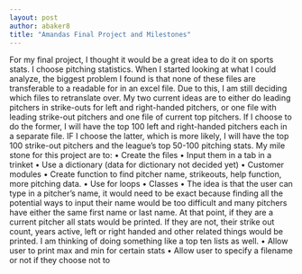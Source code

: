 ```yaml
---
layout: post
author: abaker8
title: "Amandas Final Project and Milestones"
---
```

For my final project, I thought it would be a great idea to do it on sports stats. I choose pitching statistics. When I started looking at what I could analyze, the biggest problem I found is that none of these files are transferable to a readable for in an excel file. Due to this, I am still deciding which files to retranslate over. My two current ideas are to either do leading pitchers in strike-outs for left and right-handed pitchers, or one file with leading strike-out pitchers and one file of current top pitchers. If I choose to do the former, I will have the top 100 left and right-handed pitchers each in a separate file. IF I choose the latter, which is more likely, I will have the top 100 strike-out pitchers and the league’s top 50-100 pitching stats.
My mile stone for this project are to:
•	Create the files
•	Input them in a tab in a trinket
•	Use a dictionary (data for dictionary not decided yet)
•	Customer modules 
•	Create function to find pitcher name, strikeouts, help function, more pitching data.
•	Use for loops
•	Classes
•	The idea is that the user can type in a pitcher’s name, it would need to be exact because finding all the potential ways to input their name would be too difficult and many pitchers have either the same first name or last name.  At that point, if they are a current pitcher all stats would be printed. If they are not, their strike out count, years active, left or right handed and other related things would be printed. I am thinking of doing something like a top ten lists as well.
•	Allow user to print max and min for certain stats
•	Allow user to specify a filename or not if they choose not to
